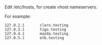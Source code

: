 Edit /etc/hosts, for create vhost nameservers.

For example:

```
127.0.2.1       claro.testing
127.0.3.1       tigo.testing
127.0.4.1       mazda.testing
127.0.5.1       etb.testing

```
